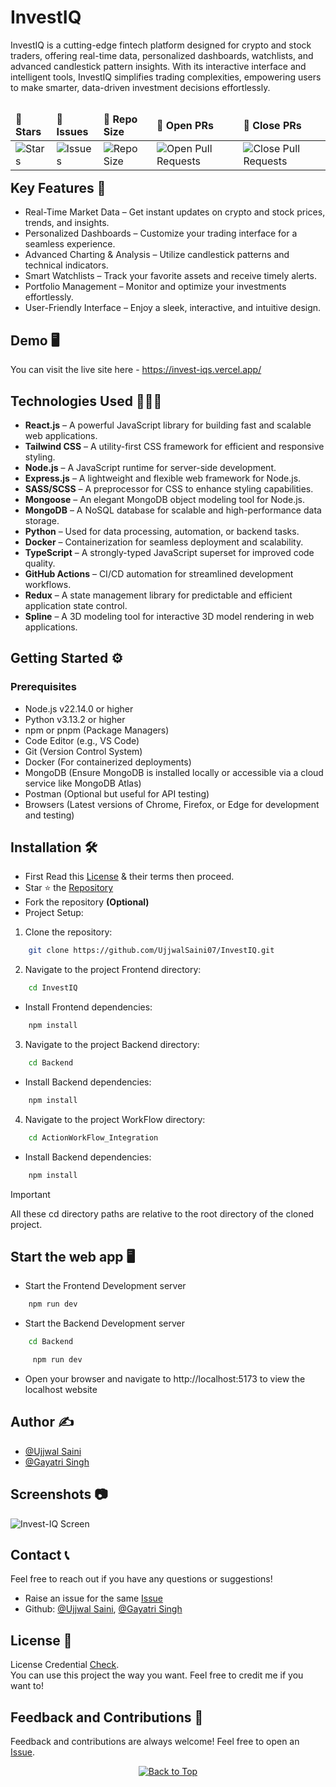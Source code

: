 # InvestIQ
InvestIQ is a cutting-edge fintech platform designed for crypto and stock traders, offering real-time data, personalized dashboards, watchlists, and advanced candlestick pattern insights. With its interactive interface and intelligent tools, InvestIQ simplifies trading complexities, empowering users to make smarter, data-driven investment decisions effortlessly.

<table align="left">
    <thead align="left">
        <tr border: 1px;>
            <td><b>🌟 Stars</b></td>
            <td><b>🐛 Issues</b></td>
            <td><b>📏 Repo Size</b></td>
            <td><b>🔔 Open PRs</b></td>
            <td><b>🔕 Close PRs</b></td>
        </tr>
     </thead>
    <tbody>
         <tr>
            <td><img alt="Stars" src="https://img.shields.io/github/stars/UjjwalSaini07/InvestIQ?style=flat&logo=github"/></td>
            <td><img alt="Issues" src="https://img.shields.io/github/issues/UjjwalSaini07/InvestIQ?style=flat&logo=github"/></td>
            <td><img alt="Repo Size" src="https://img.shields.io/github/repo-size/UjjwalSaini07/InvestIQ?style=flat&logo=github"/></td>
            <td><img alt="Open Pull Requests" src="https://img.shields.io/github/issues-pr/UjjwalSaini07/InvestIQ?style=flat&logo=github"/></td>
           <td><img alt="Close Pull Requests" src="https://img.shields.io/github/issues-pr-closed/UjjwalSaini07/InvestIQ?style=flat&color=critical&logo=github"/></td>
        </tr>
    </tbody>
</table>
<br/>
<br/>
<br/>

## Key Features 🎯

- Real-Time Market Data – Get instant updates on crypto and stock prices, trends, and insights.
- Personalized Dashboards – Customize your trading interface for a seamless experience.
- Advanced Charting & Analysis – Utilize candlestick patterns and technical indicators.
- Smart Watchlists – Track your favorite assets and receive timely alerts.
- Portfolio Management – Monitor and optimize your investments effortlessly.
- User-Friendly Interface – Enjoy a sleek, interactive, and intuitive design.

## Demo 🖥️
You can visit the live site here - https://invest-iqs.vercel.app/

## Technologies Used 👨🏻‍💻
- **React.js** – A powerful JavaScript library for building fast and scalable web applications.
- **Tailwind CSS** – A utility-first CSS framework for efficient and responsive styling.
- **Node.js** – A JavaScript runtime for server-side development.
- **Express.js** – A lightweight and flexible web framework for Node.js.
- **SASS/SCSS** – A preprocessor for CSS to enhance styling capabilities.
- **Mongoose** – An elegant MongoDB object modeling tool for Node.js.
- **MongoDB** – A NoSQL database for scalable and high-performance data storage.
- **Python** – Used for data processing, automation, or backend tasks.
- **Docker** – Containerization for seamless deployment and scalability.
- **TypeScript** – A strongly-typed JavaScript superset for improved code quality.
- **GitHub Actions** – CI/CD automation for streamlined development workflows.
- **Redux** – A state management library for predictable and efficient application state control.
- **Spline** – A 3D modeling tool for interactive 3D model rendering in web applications.

## Getting Started ⚙️
### Prerequisites

- Node.js v22.14.0 or higher
- Python v3.13.2 or higher
- npm or pnpm (Package Managers)
- Code Editor (e.g., VS Code)
- Git (Version Control System)
- Docker (For containerized deployments)
- MongoDB (Ensure MongoDB is installed locally or accessible via a cloud service like MongoDB Atlas)
- Postman (Optional but useful for API testing)
- Browsers (Latest versions of Chrome, Firefox, or Edge for development and testing)

## Installation 🛠️
- First Read this [License](https://github.com/UjjwalSaini07/InvestIQ/blob/main/LICENSE) & their terms then proceed.
- Star ⭐ the [Repository](https://github.com/UjjwalSaini07/InvestIQ)
- Fork the repository **(Optional)**
- Project Setup:
1. Clone the repository:
```bash
    git clone https://github.com/UjjwalSaini07/InvestIQ.git
```
2. Navigate to the project Frontend directory:
```bash
    cd InvestIQ
```
- Install Frontend dependencies:
```bash
    npm install
```
3. Navigate to the project Backend directory:
```bash
    cd Backend
```
- Install Backend dependencies:
```bash
    npm install
```
4. Navigate to the project WorkFlow directory:
```bash
    cd ActionWorkFlow_Integration
```
- Install Backend dependencies:
```bash
    npm install
```
> [!IMPORTANT]  
> All these cd directory paths are relative to the root directory of the cloned project.

## Start the web app 🖥️
- Start the Frontend Development server
```bash
    npm run dev
```
- Start the Backend Development server
```bash
    cd Backend
```
```bash
     npm run dev
```

- Open your browser and navigate to http://localhost:5173 to view the localhost website

## Author ✍️
- [@Ujjwal Saini](https://github.com/UjjwalSaini07)
- [@Gayatri Singh](https://github.com/Gayatrisin123)

## Screenshots 📷
![Invest-IQ Screen](https://github.com/user-attachments/assets/a02ff8ba-650e-4bb1-92a4-ed64ab46b721)

## Contact 📞
Feel free to reach out if you have any questions or suggestions!

- Raise an issue for the same [Issue](https://github.com/UjjwalSaini07/InvestIQ/issues/new)
- Github: [@Ujjwal Saini](https://github.com/UjjwalSaini07), [@Gayatri Singh](https://github.com/Gayatrisin123)

## License 📄
License Credential [Check](https://github.com/UjjwalSaini07/InvestIQ/blob/main/LICENSE). </br>You can use this project the way you want. Feel free to credit me if you want to!

## Feedback and Contributions 💌
Feedback and contributions are always welcome! Feel free to open an [Issue](https://github.com/UjjwalSaini07/InvestIQ/issues).

<div align="center">
    <a href="#top">
        <img src="https://img.shields.io/badge/Back%20to%20Top-000000?style=for-the-badge&logo=github&logoColor=white" alt="Back to Top">
    </a>
</div>
